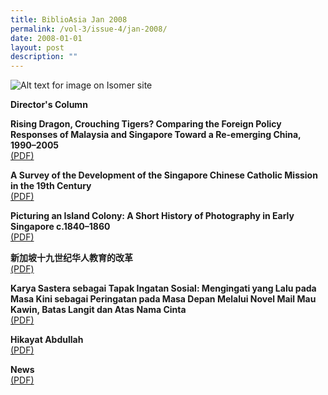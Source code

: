 ```yaml
---
title: BiblioAsia Jan 2008
permalink: /vol-3/issue-4/jan-2008/
date: 2008-01-01
layout: post
description: ""
---
```

![Alt text for image on Isomer site](/images/covers/ba3-4.jpg)

**Director's Column**<br>

**Rising Dragon, Crouching Tigers? Comparing the Foreign Policy Responses of Malaysia and Singapore Toward a Re-emerging China, 1990–2005**<br>[(PDF)](/files/pdf/vol-3/issue-4/v3-issue4_RisingDragon.pdf)

**A Survey of the Development of the Singapore Chinese Catholic Mission in the 19th Century**<br>[(PDF)](/files/pdf/vol-3/issue-4/v3-issue4_CatholicMission.pdf)

**Picturing an Island Colony: A Short History of
Photography in Early Singapore c.1840–1860**<br>[(PDF)](/files/pdf/vol-3/issue-4/v3-issue4_PhotographyHistory.pdf)

**新加坡十九世纪华人教育的改革**<br>[(PDF)](/files/pdf/vol-3/issue-4/v3-issue4_EducationReforms_Chinese.pdf)

**Karya Sastera sebagai Tapak Ingatan Sosial: Mengingati yang Lalu pada Masa Kini sebagai Peringatan pada Masa Depan Melalui Novel Mail Mau Kawin, Batas Langit dan Atas Nama Cinta**<br>[(PDF)](/files/pdf/vol-3/issue-4/v3-issue4_KaryaSastera.pdf)

**Hikayat Abdullah**<br>[(PDF)](/files/pdf/vol-3/issue-4/v3-issue4_HikayatAbdullah.pdf)

**News**<br>
[(PDF)](/files/pdf/vol-3/issue-4/v3-issue%204_News.pdf)